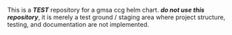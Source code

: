 This is a **_TEST_** repository for a gmsa ccg helm chart. **_do not use this repository_**, it is merely a test ground / staging area where project structure, testing, and documentation are not implemented.